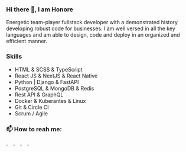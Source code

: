 ### Hi there 👋, I am Honore

Energetic team-player fullstack developer with a demonstrated history developing robust code for businesses. I am well versed in all the key languages and am able to design, code and deploy in an organized and efficient manner.

### Skills
- HTML & SCSS & TypeScript
- React JS & NextJS & React Native
- Python | Django & FastAPI
- PostgreSQL & MongoDB & Redis
- Rest API & GraphQL
- Docker & Kuberantes & Linux
- Git & Circle CI
- Scrum / Agile

### 📫 How to reah me:
<a href="mailto:nythonore@gmail.com"> <img src="https://img.icons8.com/fluent/48/000000/gmail.png" width="3%"/></a>
[<img src="https://img.icons8.com/color/48/000000/linkedin.png" width="3%"/>](https://www.linkedin.com/in/nythonore)
[<img src="https://img.icons8.com/color/48/000000/twitter.png" width="3%"/>](https://twitter.com/nythonore)
[<img src="https://img.icons8.com/fluent/48/000000/instagram-new.png" width="3%"/>](https://www.instagram.com/nythonore)

